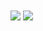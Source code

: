 <div>
<img align="center" src="https://github-readme-stats-stenginaut.vercel.app/api?username=stenginaut&count_private=true&include_all_commits=true&custom_title=GitHub%20Statistics&hide_rank=true&theme=github_dark&hide_border=true&show_icons=true" />
<img align="center" src="https://github-readme-stats-stenginaut.vercel.app/api/top-langs/?username=stenginaut&theme=github_dark&hide_border=true" />
</div>

